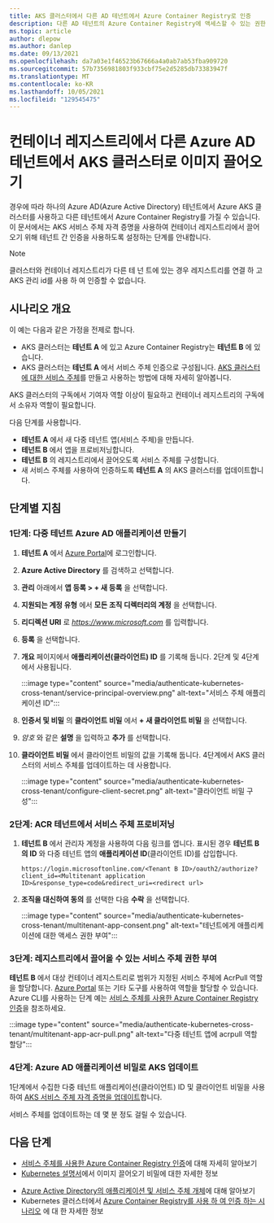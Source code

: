 ```yaml
---
title: AKS 클러스터에서 다른 AD 테넌트에서 Azure Container Registry로 인증
description: 다른 AD 테넌트의 Azure Container Registry에 액세스할 수 있는 권한이 있는 AKS 클러스터의 서비스 주체 구성
ms.topic: article
author: dlepow
ms.author: danlep
ms.date: 09/13/2021
ms.openlocfilehash: da7a03e1f46523b67666a4a0ab7ab53fba909720
ms.sourcegitcommit: 57b7356981803f933cbf75e2d5285db73383947f
ms.translationtype: MT
ms.contentlocale: ko-KR
ms.lasthandoff: 10/05/2021
ms.locfileid: "129545475"
---
```

# <a name="pull-images-from-a-container-registry-to-an-aks-cluster-in-a-different-azure-ad-tenant"></a>컨테이너 레지스트리에서 다른 Azure AD 테넌트에서 AKS 클러스터로 이미지 끌어오기

경우에 따라 하나의 Azure AD(Azure Active Directory) 테넌트에서 Azure AKS 클러스터를 사용하고 다른 테넌트에서 Azure Container Registry를 가질 수 있습니다. 이 문서에서는 AKS 서비스 주체 자격 증명을 사용하여 컨테이너 레지스트리에서 끌어오기 위해 테넌트 간 인증을 사용하도록 설정하는 단계를 안내합니다.

> [!NOTE]
> 클러스터와 컨테이너 레지스트리가 다른 테 넌 트에 있는 경우 레지스트리를 연결 하 고 AKS 관리 id를 사용 하 여 인증할 수 없습니다.

## <a name="scenario-overview"></a>시나리오 개요
이 예는 다음과 같은 가정을 전제로 합니다.

* AKS 클러스터는 **테넌트 A** 에 있고 Azure Container Registry는 **테넌트 B** 에 있습니다. 
* AKS 클러스터는 **테넌트 A** 에서 서비스 주체 인증으로 구성됩니다. [AKS 클러스터에 대한 서비스 주체](../aks/kubernetes-service-principal.md)를 만들고 사용하는 방법에 대해 자세히 알아봅니다.

AKS 클러스터의 구독에서 기여자 역할 이상이 필요하고 컨테이너 레지스트리의 구독에서 소유자 역할이 필요합니다.

다음 단계를 사용합니다.

* **테넌트 A** 에서 새 다중 테넌트 앱(서비스 주체)을 만듭니다. 
* **테넌트 B** 에서 앱을 프로비저닝합니다.
* **테넌트 B** 의 레지스트리에서 끌어오도록 서비스 주체를 구성합니다.
* 새 서비스 주체를 사용하여 인증하도록 **테넌트 A** 의 AKS 클러스터를 업데이트합니다.


## <a name="step-by-step-instructions"></a>단계별 지침

### <a name="step-1-create-multitenant-azure-ad-application"></a>1단계: 다중 테넌트 Azure AD 애플리케이션 만들기

1. **테넌트 A** 에서 [Azure Portal](https://portal.azure.com/)에 로그인합니다.
1. **Azure Active Directory** 를 검색하고 선택합니다.
1. **관리** 아래에서 **앱 등록 > + 새 등록** 을 선택합니다.
1. **지원되는 계정 유형** 에서 **모든 조직 디렉터리의 계정** 을 선택합니다.
1. **리디렉션 URI** 로 *https://www.microsoft.com* 를 입력합니다.
1. **등록** 을 선택합니다.
1. **개요** 페이지에서 **애플리케이션(클라이언트) ID** 를 기록해 둡니다. 2단계 및 4단계에서 사용됩니다.

    :::image type="content" source="media/authenticate-kubernetes-cross-tenant/service-principal-overview.png" alt-text="서비스 주체 애플리케이션 ID":::
1. **인증서 및 비밀** 의 **클라이언트 비밀** 에서 **+ 새 클라이언트 비밀** 을 선택합니다.
1. *암호* 와 같은 **설명** 을 입력하고 **추가** 를 선택합니다.
1. **클라이언트 비밀** 에서 클라이언트 비밀의 값을 기록해 둡니다. 4단계에서 AKS 클러스터의 서비스 주체를 업데이트하는 데 사용합니다.

    :::image type="content" source="media/authenticate-kubernetes-cross-tenant/configure-client-secret.png" alt-text="클라이언트 비밀 구성":::
### <a name="step-2-provision-the-service-principal-in-the-acr-tenant"></a>2단계: ACR 테넌트에서 서비스 주체 프로비저닝

1. **테넌트 B** 에서 관리자 계정을 사용하여 다음 링크를 엽니다. 표시된 경우 **테넌트 B의 ID** 와 다중 테넌트 앱의 **애플리케이션 ID**(클라이언트 ID)를 삽입합니다.

    ```console
    https://login.microsoftonline.com/<Tenant B ID>/oauth2/authorize?client_id=<Multitenant application ID>&response_type=code&redirect_uri=<redirect url>
    ```
1. **조직을 대신하여 동의** 를 선택한 다음 **수락** 을 선택합니다. 
    
    :::image type="content" source="media/authenticate-kubernetes-cross-tenant/multitenant-app-consent.png" alt-text="테넌트에게 애플리케이션에 대한 액세스 권한 부여":::
 

### <a name="step-3-grant-service-principal-permission-to-pull-from-registry"></a>3단계: 레지스트리에서 끌어올 수 있는 서비스 주체 권한 부여

**테넌트 B** 에서 대상 컨테이너 레지스트리로 범위가 지정된 서비스 주체에 AcrPull 역할을 할당합니다. [Azure Portal](../role-based-access-control/role-assignments-portal.md) 또는 기타 도구를 사용하여 역할을 할당할 수 있습니다. Azure CLI를 사용하는 단계 예는 [서비스 주체를 사용한 Azure Container Registry 인증](container-registry-auth-service-principal.md#use-an-existing-service-principal)을 참조하세요.

:::image type="content" source="media/authenticate-kubernetes-cross-tenant/multitenant-app-acr-pull.png" alt-text="다중 테넌트 앱에 acrpull 역할 할당":::

### <a name="step-4-update-aks-with-the-azure-ad-application-secret"></a>4단계: Azure AD 애플리케이션 비밀로 AKS 업데이트

1단계에서 수집한 다중 테넌트 애플리케이션(클라이언트) ID 및 클라이언트 비밀을 사용하여 [AKS 서비스 주체 자격 증명을 업데이트](../aks/update-credentials.md#update-aks-cluster-with-new-service-principal-credentials)합니다.

서비스 주체를 업데이트하는 데 몇 분 정도 걸릴 수 있습니다.

## <a name="next-steps"></a>다음 단계

* [서비스 주체를 사용한 Azure Container Registry 인증](container-registry-auth-service-principal.md)에 대해 자세히 알아보기
* [Kubernetes 설명서](https://kubernetes.io/docs/concepts/containers/images/#specifying-imagepullsecrets-on-a-pod)에서 이미지 끌어오기 비밀에 대한 자세한 정보
- [Azure Active Directory의 애플리케이션 및 서비스 주체 개체](../active-directory/develop/app-objects-and-service-principals.md)에 대해 알아보기
- Kubernetes 클러스터에서 [Azure Container Registry를 사용 하 여 인증 하는 시나리오](authenticate-kubernetes-options.md) 에 대 한 자세한 정보


